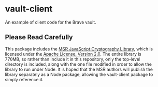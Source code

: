 # vault-client

An example of client code for the Brave vault.

## Please Read Carefully
This package includes the [MSR JavaScript Cryptography Library](http://research.microsoft.com/en-us/projects/msrjscrypto/),
which is licensed under the [Apache License, Version 2.0](http://www.apache.org/licenses/LICENSE-2.0).
The entire library is 770MB, so rather than include it in this repository,
only the top-level directory is included,
along with the one file modified in order to allow the library to run under Node.
It is hoped that the MSR authors will publish the library separately as a Node package,
allowing the vault-client package to simply reference it.
